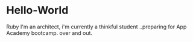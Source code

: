 # Hello-World
Ruby
I'm an architect, i'm currently a thinkful student ..preparing for App Academy bootcamp.
over and out.
